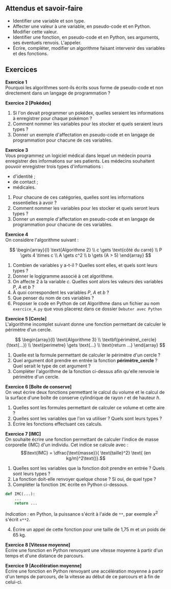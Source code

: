 ## Attendus et savoir-faire

- Identifier une variable et son type.
- Affecter une valeur à une variable, en pseudo-code et en Python. Modifier cette valeur.
- Identifier une fonction, en pseudo-code et en Python, ses arguments, ses éventuels renvois. L'appeler.
- Écrire, compléter, modifier un algorithme faisant intervenir des variables et des fonctions.

## Exercices

**Exercice 1**  
Pourquoi les algorithmes sont-ils écrits sous forme de pseudo-code et non directement dans un langage de programmation ?

**Exercice 2 [Pokédex]**  
1. Si l'on devait programmer un pokédex, quelles seraient les informations à enregistrer pour chaque pokémon ?
2. Comment nommer les variables pour les stocker et quels seraient leurs types ?
3. Donner un exemple d'affectation en pseudo-code et en langage de programmation pour chacune de ces variables.

**Exercice 3**  
Vous programmez un logiciel médical dans lequel un médecin pourra enregistrer des informations sur ses patients. Les médecins souhaitent pouvoir enregistrer trois types d'informations :

- d'identité ;
- de contact ;
- médicales.

1. Pour chacune de ces catégories, quelles sont les informations essentielles à avoir ?
2. Comment nommer les variables pour les stocker et quels seront leurs types ?
3. Donner un exemple d'affectation en pseudo-code et en langage de programmation pour chacune de ces variables.

**Exercice 4**  
On considère l'algorithme suivant :  

$$
\begin{array}{l}
\text{Algorithme 2} \\
c \gets \text{côté du carré} \\
P \gets 4 \times c \\
A \gets c^2 \\
b \gets (A > 5)
\end{array}
$$

1. Combien de variables y a-t-il ? Quelles sont elles, et quels sont leurs types ?
2. Donner le logigramme associé à cet algorithme.
3. On affecte $2$ à la variable $c$. Quelles sont alors les valeurs des variables $P$, $A$ et $b$ ?
4. À quoi correspondent les variables $P$, $A$ et $b$ ?
5. Que penser du nom de ces variables ?
5. Proposer le code en Python de cet Algorithme dans un fichier au nom `exercice_4.py` que vous placerez dans ce dossier `Debuter avec Python`

**Exercice 5 [Cercle]**  
L'algorithme incomplet suivant donne une fonction permettant de calculer le périmètre d'un cercle.

$$
\begin{array}{l}
\text{Algorithme 3} \\
\textbf{périmètre\_cercle}(\text{...}) \\
\text{perimetre} \gets \text{...} \\
\text{return ...}
\end{array}
$$


1. Quelle est la formule permettant de calculer le périmètre d'un cercle ?
2. Quel argument doit prendre en entrée la fonction **périmètre_cercle** ? Quel serait le type de cet argument ?
3. Compléter l'algorithme de la fonction ci-dessus afin qu'elle renvoie le périmètre d'un cercle.

**Exercice 6 [Boîte de conserve]**  
On veut écrire deux fonctions permettant le calcul du volume et le calcul de la surface d'une boîte de conserve cylindrique de rayon $r$ et de hauteur $h$.

1. Quelles sont les formules permettant de calculer ce volume et cette aire ?
2. Quelles sont les variables que l'on va utiliser ? Quels sont leurs types ?
3. Écrire les fonctions effectuant ces calculs.

**Exercice 7 [IMC]**  
On souhaite écrire une fonction permettant de calculer l'indice de masse corporelle (IMC) d'un individu. Cet indice se calcule avec :  
$$\text{IMC} = \dfrac{\text{masse}}{ \text{taille}^2} \text{ (en kg/m}^2\text{)}.$$

1. Quelles sont les variables que la fonction doit prendre en entrée ? Quels sont leurs types ?
2. La fonction doit-elle renvoyer quelque chose ? Si oui, de quel type ?
3. Compléter la fonction `IMC` écrite en Python ci-dessous.

```python
def IMC(...):
    ...
    return ...
```

*Indication :* en Python, la puissance s'écrit à l'aide de `**`, par exemple $x^2$ s'écrit `x**2`.

4. Écrire un appel de cette fonction pour une taille de 1,75 m et un poids de 65 kg.

**Exercice 8 [Vitesse moyenne]**  
Écrire une fonction en Python renvoyant une vitesse moyenne à partir d'un temps et d'une distance de parcours.

**Exercice 9 [Accélération moyenne]**  
Écrire une fonction en Python renvoyant une accélération moyenne à partir d'un temps de parcours, de la vitesse au début de ce parcours et à fin de celui-ci.